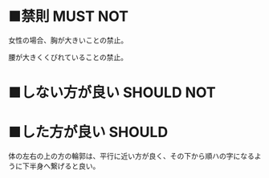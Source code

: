 ﻿# ■禁則 MUST NOT
女性の場合、胸が大きいことの禁止。

腰が大きくくびれていることの禁止。

# ■しない方が良い SHOULD NOT


# ■した方が良い SHOULD
体の左右の上の方の輪郭は、平行に近い方が良く、その下から順ハの字になるように下半身へ繋げると良い。
